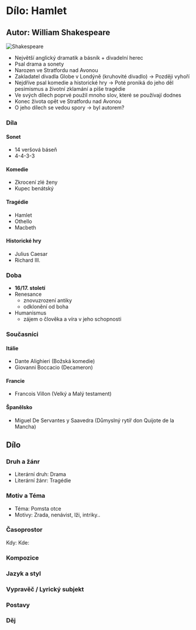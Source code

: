 # Dílo: Hamlet
## Autor: William Shakespeare
![Shakespeare](https://github.com/marvalkrystof/Jecna-Maturita-2023/assets/84131825/00a5e984-644f-42d9-bd37-997b49251983)

- Největší anglický dramatik a básník + divadelní herec
- Psal drama a sonety
- Narozen ve Stratfordu nad Avonou
- Zakladatel divadla Globe v Londýně (kruhovité divadlo) -> Později vyhoří
- Nejdříve psal komedie a historické hry -> Poté proniká do jeho děl pesimismus a životní zklamání a píše tragédie
- Ve svých dílech poprvé použil mnoho slov, které se používají dodnes
- Konec života opět ve Stratfordu nad Avonou
- O jeho dílech se vedou spory -> byl autorem?

### Díla

#### Sonet
- 14 veršová báseň
- 4-4-3-3

#### Komedie
- Zkrocení zlé ženy
- Kupec benátský
#### Tragédie
- Hamlet
- Othello
- Macbeth
#### Historické hry
- Julius Caesar
- Richard III.

### Doba 
- **16/17. století**
- Renesance
    - znovuzrození antiky
    - odklonění od boha 
- Humanismus
    - zájem o člověka a víra v jeho schopnosti 

### Současníci

#### Itálie
- Dante Alighieri (Božská komedie)
- Giovanni Boccacio (Decameron)
#### Francie 
- Francois Villon (Velký a Malý testament)
#### Španělsko
- Miguel De Servantes y Saavedra (Důmyslný rytíř don Quijote de la Mancha)

## Dílo

### Druh a žánr
- Literární druh: Drama
- Literární žánr: Tragédie

### Motiv a Téma
- Téma: Pomsta otce
- Motivy: Zrada, nenávist, lži, intriky..

### Časoprostor
Kdy:
Kde:
### Kompozice

### Jazyk a styl

### Vypravěč / Lyrický subjekt

### Postavy

### Děj
